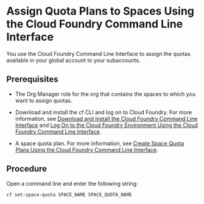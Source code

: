 <!-- loiod1e42039cf284190858bcb2d16b35986 -->

# Assign Quota Plans to Spaces Using the Cloud Foundry Command Line Interface

You use the Cloud Foundry Command Line Interface to assign the quotas available in your global account to your subaccounts.



<a name="loiod1e42039cf284190858bcb2d16b35986__prereq_dl2_smb_pbb"/>

## Prerequisites

-   The Org Manager role for the org that contains the spaces to which you want to assign quotas.
-   Download and install the cf CLI and log on to Cloud Foundry. For more information, see [Download and Install the Cloud Foundry Command Line Interface](download-and-install-the-cloud-foundry-command-line-interface-4ef907a.md) and [Log On to the Cloud Foundry Environment Using the Cloud Foundry Command Line Interface](log-on-to-the-cloud-foundry-environment-using-the-cloud-foundry-command-line-interface-7a37d66.md).

-   A space quota plan. For more information, see [Create Space Quota Plans Using the Cloud Foundry Command Line Interface](create-space-quota-plans-using-the-cloud-foundry-command-line-interface-504fde9.md).



## Procedure

Open a command line and enter the following string:

```
cf set-space-quota SPACE_NAME SPACE_QUOTA_NAME
```

